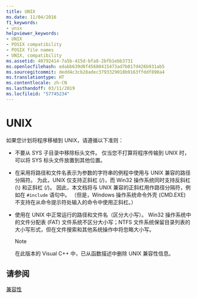```yaml
---
title: UNIX
ms.date: 11/04/2016
f1_keywords:
- unix
helpviewer_keywords:
- UNIX
- POSIX compatibility
- POSIX file names
- UNIX, compatibility
ms.assetid: 40792414-7a5b-415d-bfa8-2bfb1ebb3731
ms.openlocfilehash: edabb639d8f45680415473ad7b017d426b931ab5
ms.sourcegitcommit: dedd4c3cb28adec3793329018b9163ffddf890a4
ms.translationtype: HT
ms.contentlocale: zh-CN
ms.lasthandoff: 03/11/2019
ms.locfileid: "57745234"
---
```

# <a name="unix"></a>UNIX

如果您计划将程序移植到 UNIX，请遵循以下准则：

- 不要从 SYS 子目录中移除标头文件。 仅当您不打算将程序传输到 UNIX 时，可以将 SYS 标头文件放置到其他位置。

- 在采用将路径和文件名表示为参数的字符串的例程中使用与 UNIX 兼容的路径分隔符。 为此，UNIX 仅支持正斜杠 (/)，而 Win32 操作系统同时支持反斜杠 (\\) 和正斜杠 (/)。 因此，本文档将与 UNIX 兼容的正斜杠用作路径分隔符，例如在 `#include` 语句中。 （但是，Windows 操作系统命令外壳 (CMD.EXE) 不支持在从命令提示符处输入的命令中使用正斜杠。）

- 使用在 UNIX 中正常运行的路径和文件名（区分大小写）。 Win32 操作系统中的文件分配表 (FAT) 文件系统不区分大小写；NTFS 文件系统保留目录列表的大小写形式，但在文件搜索和其他系统操作中将忽略大小写。

    > [!NOTE]
    >  在此版本的 Visual C++ 中，已从函数描述中删除 UNIX 兼容性信息。

## <a name="see-also"></a>请参阅

[兼容性](../c-runtime-library/compatibility.md)
